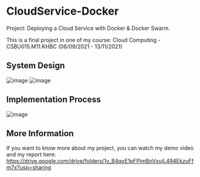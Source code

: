 # CloudService-Docker
Project: Deploying a Cloud Service with Docker &amp; Docker Swarm.

This is a final project in one of my course: Cloud Computing - CSBU015.M11.KHBC (06/09/2021 - 13/11/2021)

## System Design
![image](https://user-images.githubusercontent.com/81853079/142560951-ae55f03a-3a02-4efb-83c5-ff2e8cc52646.png)
![image](https://user-images.githubusercontent.com/81853079/142561109-b60f19b1-9df9-490a-8bb4-048cd6179d2f.png)

## Implementation Process
![image](https://user-images.githubusercontent.com/81853079/142560997-316a0ea1-b584-4bb7-8ede-ffa5016cc621.png)

## More Information
If you want to know more about my project, you can watch my demo video and my report here: https://drive.google.com/drive/folders/1v_B4qyE1pFPjmBnVxujL494EkzuFfm7x?usp=sharing
